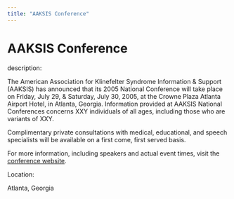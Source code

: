 ```yaml
---
title: "AAKSIS Conference"
---
```


# AAKSIS Conference

  
description:  
  


The American Association for Klinefelter Syndrome Information & Support (AAKSIS) has announced that its 2005 National Conference will take place on Friday, July 29, & Saturday, July 30, 2005, at the Crowne Plaza Atlanta Airport Hotel, in Atlanta, Georgia. Information provided at AAKSIS National Conferences concerns XXY individuals of all ages, including those who are variants of XXY.

  
  


Complimentary private consultations with medical, educational, and speech specialists will be available on a first come, first served basis.

  
  


For more information, including speakers and actual event times, visit the [conference website][1].

  


  


  
Location:  
  
Atlanta, Georgia

 [1]: http://www.aaksis.org/Conference05.cfm